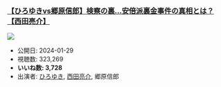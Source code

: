 ### [【ひろゆきvs郷原信郎】検察の裏…安倍派裏金事件の真相とは？【西田亮介】](https://www.youtube.com/watch?v=FY7omsAJpf8)
[![](https://img.youtube.com/vi/FY7omsAJpf8/sddefault.jpg)](https://www.youtube.com/watch?v=FY7omsAJpf8)
-   公開日: 2024-01-29
-   視聴数: 323,269
-   **いいね数: 3,728**
-   出演者: [ひろゆき](/rehacq_fan/people/ひろゆき "wikilink"), [西田亮介](/rehacq_fan/people/西田亮介 "wikilink"), 郷原信郎
